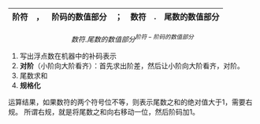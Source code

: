 
| 阶符  | ，   | 阶码的数值部分 | ；   | 数符  | .   | 尾数的数值部分 |
| --- | --- | ------- | --- | --- | --- | ------- |
$$
数符.尾数的数值部分^{阶符-阶码的数值部分}
$$

1. 写出浮点数在机器中的补码表示
2. **对阶**（小阶向大阶看齐）：首先求出阶差，然后让小阶向大阶看齐，对阶。
3. 尾数求和
4. **规格化**

运算结果，如果数符的两个符号位不等，则表示尾数之和的绝对值大于1，需要右规。
所谓右规，就是将尾数之和向右移动一位，然后阶码加1。